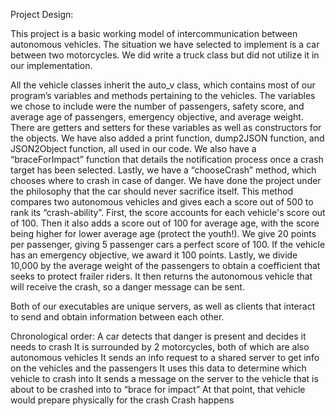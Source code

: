 Project Design:

This project is a basic working model of intercommunication between autonomous vehicles. The situation we have selected to implement is a car between two motorcycles. We did write a truck class but did not utilize it in our implementation. 

All the vehicle classes inherit the auto_v class, which contains most of our program’s variables and methods pertaining to the vehicles. The variables we chose to include were the number of passengers, safety score, and average age of passengers, emergency objective, and average weight. There are getters and setters for these variables as well as constructors for the objects. We have also added a print function, dump2JSON function, and JSON2Object function, all used in our code. We also have a “braceForImpact” function that details the notification process once a crash target has been selected. Lastly, we have a “chooseCrash” method, which chooses where to crash in case of danger. We have done the project under the philosophy that the car should never sacrifice itself. This method compares two autonomous vehicles and gives each a score out of 500 to rank its “crash-ability”. First, the score accounts for each vehicle's score out of 100. Then it also adds a score out of 100 for average age, with the score being higher for lower average age (protect the youth!). We give 20 points per passenger, giving 5 passenger cars a perfect score of 100. If the vehicle has an emergency objective, we award it 100 points. Lastly, we divide 10,000 by the average weight of the passengers to obtain a coefficient that seeks to protect frailer riders. It then returns the autonomous vehicle that will receive the crash, so a danger message can be sent. 

Both of our executables are unique servers, as well as clients that interact to send and obtain information between each other. 

Chronological order:
A car detects that danger is present and decides it needs to crash
It is surrounded by 2 motorcycles, both of which are also autonomous vehicles
It sends an info request to a shared server to get info on the vehicles and the passengers
It uses this data to determine which vehicle to crash into
It sends a message on the server to the vehicle that is about to be crashed into to “brace for impact”
At that point, that vehicle would prepare physically for the crash
Crash happens
